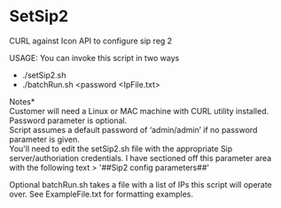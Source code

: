 # SetSip2
CURL against Icon API to configure sip reg 2

USAGE: You can invoke this script in two ways

- ./setSip2.sh <password> <IPofMachine>
- ./batchRun.sh <password <IpFile.txt>
  
Notes* <br />
Customer will need a Linux or MAC machine with CURL utility installed.  
Password parameter is optional.  
Script assumes a default password of ‘admin/admin’ if no password parameter is given.  
You'll need to edit the setSip2.sh file with the appropriate Sip server/authoriation credentials. I have sectioned off this parameter area with the following text > '##Sip2 config parameters##'

Optional batchRun.sh takes a file with a list of IPs this script will operate over. See ExampleFile.txt for formatting examples.

